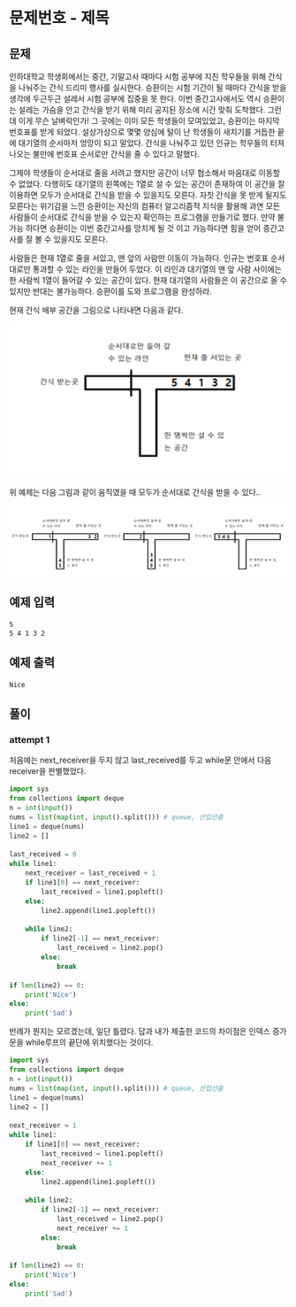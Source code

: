 # 문제번호 - 제목
## 문제
인하대학교 학생회에서는 중간, 기말고사 때마다 시험 공부에 지친 학우들을 위해 간식을 나눠주는 간식 드리미 행사를 실시한다. 승환이는 시험 기간이 될 때마다 간식을 받을 생각에 두근두근 설레서 시험 공부에 집중을 못 한다. 이번 중간고사에서도 역시 승환이는 설레는 가슴을 안고 간식을 받기 위해 미리 공지된 장소에 시간 맞춰 도착했다. 그런데 이게 무슨 날벼락인가! 그 곳에는 이미 모든 학생들이 모여있었고, 승환이는 마지막 번호표를 받게 되었다. 설상가상으로 몇몇 양심에 털이 난 학생들이 새치기를 거듭한 끝에 대기열의 순서마저 엉망이 되고 말았다. 간식을 나눠주고 있던 인규는 학우들의 터져 나오는 불만에 번호표 순서로만 간식을 줄 수 있다고 말했다. 

그제야 학생들이 순서대로 줄을 서려고 했지만 공간이 너무 협소해서 마음대로 이동할 수 없었다. 다행히도 대기열의 왼쪽에는 1열로 설 수 있는 공간이 존재하여 이 공간을 잘 이용하면 모두가 순서대로 간식을 받을 수 있을지도 모른다. 자칫 간식을 못 받게 될지도 모른다는 위기감을 느낀 승환이는 자신의 컴퓨터 알고리즘적 지식을 활용해 과연 모든 사람들이 순서대로 간식을 받을 수 있는지 확인하는 프로그램을 만들기로 했다. 만약 불가능 하다면 승환이는 이번 중간고사를 망치게 될 것 이고 가능하다면 힘을 얻어 중간고사를 잘 볼 수 있을지도 모른다.

사람들은 현재 1열로 줄을 서있고, 맨 앞의 사람만 이동이 가능하다. 인규는 번호표 순서대로만 통과할 수 있는 라인을 만들어 두었다. 이 라인과 대기열의 맨 앞 사람 사이에는 한 사람씩 1열이 들어갈 수 있는 공간이 있다. 현재 대기열의 사람들은 이 공간으로 올 수 있지만 반대는 불가능하다. 승환이를 도와 프로그램을 완성하라.

현재 간식 배부 공간을 그림으로 나타내면 다음과 같다.

![img.png](images/img.png)

위 예제는 다음 그림과 같이 움직였을 때 모두가 순서대로 간식을 받을 수 있다..

![img.png](images/img_1.png)

## 예제 입력
```
5
5 4 1 3 2
```

## 예제 출력
```
Nice
```

## 풀이

### attempt 1

처음에는 next_receiver을 두지 않고 last_received를 두고 while문 안에서 다음 receiver을 판별했었다.

```python
import sys
from collections import deque
n = int(input())
nums = list(map(int, input().split())) # queue, 선입선출
line1 = deque(nums)
line2 = []

last_received = 0
while line1:
    next_receiver = last_received + 1
    if line1[0] == next_receiver:
        last_received = line1.popleft()
    else:
        line2.append(line1.popleft())

    while line2:
        if line2[-1] == next_receiver:
            last_received = line2.pop()
        else:
            break

if len(line2) == 0:
    print('Nice')
else:
    print('Sad')

```
반례가 뭔지는 모르겠는데, 일단 틀렸다.
답과 내가 제출한 코드의 차이점은 인덱스 증가문을 while루프의 끝단에 위치했다는 것이다.


```python
import sys
from collections import deque
n = int(input())
nums = list(map(int, input().split())) # queue, 선입선출
line1 = deque(nums)
line2 = []

next_receiver = 1
while line1:
    if line1[0] == next_receiver:
        last_received = line1.popleft()
        next_receiver += 1
    else:
        line2.append(line1.popleft())

    while line2:
        if line2[-1] == next_receiver:
            last_received = line2.pop()
            next_receiver += 1
        else:
            break

if len(line2) == 0:
    print('Nice')
else:
    print('Sad')

```
